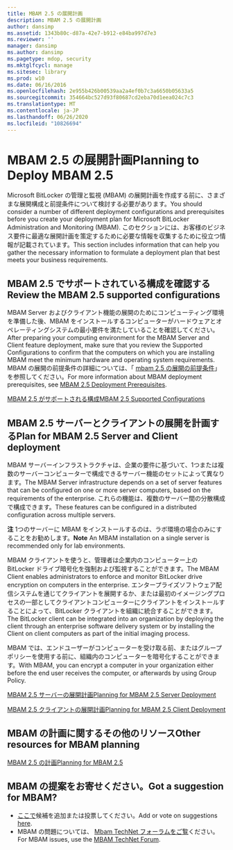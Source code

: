 ```yaml
---
title: MBAM 2.5 の展開計画
description: MBAM 2.5 の展開計画
author: dansimp
ms.assetid: 1343b80c-d87a-42e7-b912-e84ba997d7e3
ms.reviewer: ''
manager: dansimp
ms.author: dansimp
ms.pagetype: mdop, security
ms.mktglfcycl: manage
ms.sitesec: library
ms.prod: w10
ms.date: 06/16/2016
ms.openlocfilehash: 2e955b426b00539aa2a4ef0b7c3a6650b05633a5
ms.sourcegitcommit: 354664bc527d93f80687cd2eba70d1eea024c7c3
ms.translationtype: MT
ms.contentlocale: ja-JP
ms.lasthandoff: 06/26/2020
ms.locfileid: "10826694"
---
```

# <span data-ttu-id="073db-103">MBAM 2.5 の展開計画</span><span class="sxs-lookup"><span data-stu-id="073db-103">Planning to Deploy MBAM 2.5</span></span>


<span data-ttu-id="073db-104">Microsoft BitLocker の管理と監視 (MBAM) の展開計画を作成する前に、さまざまな展開構成と前提条件について検討する必要があります。</span><span class="sxs-lookup"><span data-stu-id="073db-104">You should consider a number of different deployment configurations and prerequisites before you create your deployment plan for Microsoft BitLocker Administration and Monitoring (MBAM).</span></span> <span data-ttu-id="073db-105">このセクションには、お客様のビジネス要件に最適な展開計画を策定するために必要な情報を収集するために役立つ情報が記載されています。</span><span class="sxs-lookup"><span data-stu-id="073db-105">This section includes information that can help you gather the necessary information to formulate a deployment plan that best meets your business requirements.</span></span>

## <span data-ttu-id="073db-106">MBAM 2.5 でサポートされている構成を確認する</span><span class="sxs-lookup"><span data-stu-id="073db-106">Review the MBAM 2.5 supported configurations</span></span>


<span data-ttu-id="073db-107">MBAM Server およびクライアント機能の展開のためにコンピューティング環境を準備した後、MBAM をインストールするコンピューターがハードウェアとオペレーティングシステムの最小要件を満たしていることを確認してください。</span><span class="sxs-lookup"><span data-stu-id="073db-107">After preparing your computing environment for the MBAM Server and Client feature deployment, make sure that you review the Supported Configurations to confirm that the computers on which you are installing MBAM meet the minimum hardware and operating system requirements.</span></span> <span data-ttu-id="073db-108">MBAM の展開の前提条件の詳細については、「 [mbam 2.5 の展開の前提条件](mbam-25-deployment-prerequisites.md)」を参照してください。</span><span class="sxs-lookup"><span data-stu-id="073db-108">For more information about MBAM deployment prerequisites, see [MBAM 2.5 Deployment Prerequisites](mbam-25-deployment-prerequisites.md).</span></span>

[<span data-ttu-id="073db-109">MBAM 2.5 がサポートされる構成</span><span class="sxs-lookup"><span data-stu-id="073db-109">MBAM 2.5 Supported Configurations</span></span>](mbam-25-supported-configurations.md)

## <span data-ttu-id="073db-110">MBAM 2.5 サーバーとクライアントの展開を計画する</span><span class="sxs-lookup"><span data-stu-id="073db-110">Plan for MBAM 2.5 Server and Client deployment</span></span>


<span data-ttu-id="073db-111">MBAM サーバーインフラストラクチャは、企業の要件に基づいて、1つまたは複数のサーバーコンピューターで構成できるサーバー機能のセットによって異なります。</span><span class="sxs-lookup"><span data-stu-id="073db-111">The MBAM Server infrastructure depends on a set of server features that can be configured on one or more server computers, based on the requirements of the enterprise.</span></span> <span data-ttu-id="073db-112">これらの機能は、複数のサーバー間の分散構成で構成できます。</span><span class="sxs-lookup"><span data-stu-id="073db-112">These features can be configured in a distributed configuration across multiple servers.</span></span>

<span data-ttu-id="073db-113">**注** 1つのサーバーに MBAM をインストールするのは、ラボ環境の場合のみにすることをお勧めします。</span><span class="sxs-lookup"><span data-stu-id="073db-113">**Note** An MBAM installation on a single server is recommended only for lab environments.</span></span>

 

<span data-ttu-id="073db-114">MBAM クライアントを使うと、管理者は企業内のコンピューター上の BitLocker ドライブ暗号化を強制および監視することができます。</span><span class="sxs-lookup"><span data-stu-id="073db-114">The MBAM Client enables administrators to enforce and monitor BitLocker drive encryption on computers in the enterprise.</span></span> <span data-ttu-id="073db-115">エンタープライズソフトウェア配信システムを通じてクライアントを展開するか、または最初のイメージングプロセスの一部としてクライアントコンピューターにクライアントをインストールすることによって、BitLocker クライアントを組織に統合することができます。</span><span class="sxs-lookup"><span data-stu-id="073db-115">The BitLocker client can be integrated into an organization by deploying the client through an enterprise software delivery system or by installing the Client on client computers as part of the initial imaging process.</span></span>

<span data-ttu-id="073db-116">MBAM では、エンドユーザーがコンピューターを受け取る前、またはグループポリシーを使用する前に、組織内のコンピューターを暗号化することができます。</span><span class="sxs-lookup"><span data-stu-id="073db-116">With MBAM, you can encrypt a computer in your organization either before the end user receives the computer, or afterwards by using Group Policy.</span></span>

[<span data-ttu-id="073db-117">MBAM 2.5 サーバーの展開計画</span><span class="sxs-lookup"><span data-stu-id="073db-117">Planning for MBAM 2.5 Server Deployment</span></span>](planning-for-mbam-25-server-deployment.md)

[<span data-ttu-id="073db-118">MBAM 2.5 クライアントの展開計画</span><span class="sxs-lookup"><span data-stu-id="073db-118">Planning for MBAM 2.5 Client Deployment</span></span>](planning-for-mbam-25-client-deployment.md)

## <a href="" id="other-resources-for-mbam-planning-"></a><span data-ttu-id="073db-119">MBAM の計画に関するその他のリソース</span><span class="sxs-lookup"><span data-stu-id="073db-119">Other resources for MBAM planning</span></span>


[<span data-ttu-id="073db-120">MBAM 2.5 の計画</span><span class="sxs-lookup"><span data-stu-id="073db-120">Planning for MBAM 2.5</span></span>](planning-for-mbam-25.md)

## <span data-ttu-id="073db-121">MBAM の提案をお寄せください。</span><span class="sxs-lookup"><span data-stu-id="073db-121">Got a suggestion for MBAM?</span></span>
- <span data-ttu-id="073db-122">[ここで](http://mbam.uservoice.com/forums/268571-microsoft-bitlocker-administration-and-monitoring)候補を追加または投票してください。</span><span class="sxs-lookup"><span data-stu-id="073db-122">Add or vote on suggestions [here](http://mbam.uservoice.com/forums/268571-microsoft-bitlocker-administration-and-monitoring).</span></span> 
- <span data-ttu-id="073db-123">MBAM の問題については、 [Mbam TechNet フォーラムをご覧](https://social.technet.microsoft.com/Forums/home?forum=mdopmbam)ください。</span><span class="sxs-lookup"><span data-stu-id="073db-123">For MBAM issues, use the [MBAM TechNet Forum](https://social.technet.microsoft.com/Forums/home?forum=mdopmbam).</span></span>

 

 





